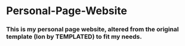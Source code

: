 # Personal-Page-Website
### This is my personal page website, altered from the original template (Ion by TEMPLATED) to fit my needs.   
